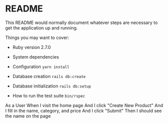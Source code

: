 # README

This README would normally document whatever steps are necessary to get the
application up and running.

Things you may want to cover:

* Ruby version
2.7.0
* System dependencies

* Configuration
`yarn install`
* Database creation
`rails db:create`
* Database initialization
`rails db:setup`
* How to run the test suite
`bin/rspec`


As a User
When I visit the home page
And I click "Create New Product"
And I fill in the name, category, and price
And I click "Submit"
Then I should see the name on the page
